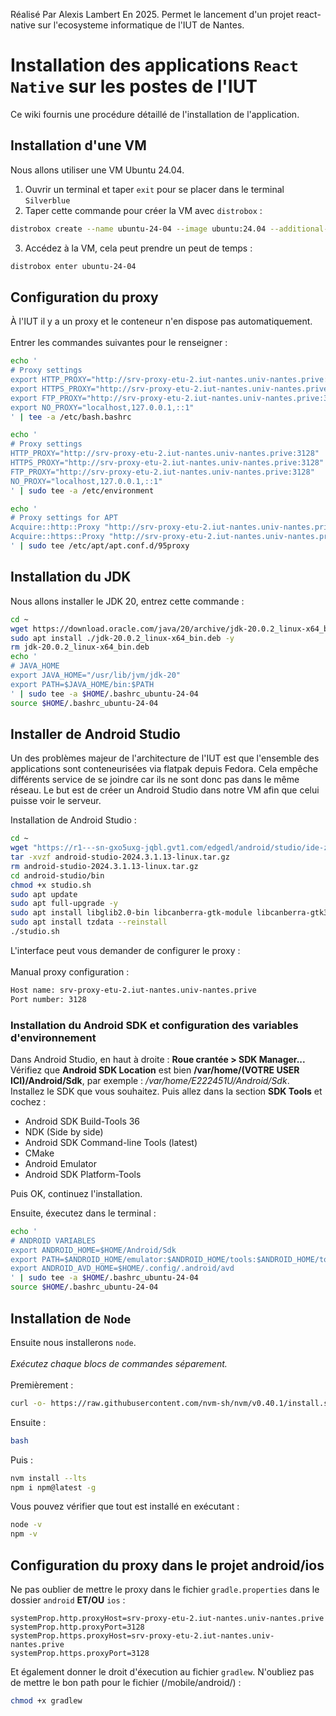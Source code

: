 Réalisé Par Alexis Lambert En 2025.
Permet le lancement d'un projet react-native sur l'ecosysteme informatique de l'IUT de Nantes.

# Installation des applications `React Native` sur les postes de l'IUT

Ce wiki fournis une procédure détaillé de l'installation de l'application.  

## Installation d'une VM
Nous allons utiliser une VM Ubuntu 24.04. 

1. Ouvrir un terminal et taper `exit` pour se placer dans le terminal `Silverblue`
2. Taper cette commande pour créer la VM avec `distrobox` :

```bash
distrobox create --name ubuntu-24-04 --image ubuntu:24.04 --additional-packages "nano git" -I -Y
```

3. Accédez à la VM, cela peut prendre un peut de temps :

```bash
distrobox enter ubuntu-24-04
```

## Configuration du proxy
À l'IUT il y a un proxy et le conteneur n'en dispose pas automatiquement.\
\
Entrer les commandes suivantes pour le renseigner :

```bash
echo '
# Proxy settings
export HTTP_PROXY="http://srv-proxy-etu-2.iut-nantes.univ-nantes.prive:3128"
export HTTPS_PROXY="http://srv-proxy-etu-2.iut-nantes.univ-nantes.prive:3128"
export FTP_PROXY="http://srv-proxy-etu-2.iut-nantes.univ-nantes.prive:3128"
export NO_PROXY="localhost,127.0.0.1,::1"
' | tee -a /etc/bash.bashrc

echo '
# Proxy settings
HTTP_PROXY="http://srv-proxy-etu-2.iut-nantes.univ-nantes.prive:3128"
HTTPS_PROXY="http://srv-proxy-etu-2.iut-nantes.univ-nantes.prive:3128"
FTP_PROXY="http://srv-proxy-etu-2.iut-nantes.univ-nantes.prive:3128"
NO_PROXY="localhost,127.0.0.1,::1"
' | sudo tee -a /etc/environment

echo '
# Proxy settings for APT
Acquire::http::Proxy "http://srv-proxy-etu-2.iut-nantes.univ-nantes.prive:3128";
Acquire::https::Proxy "http://srv-proxy-etu-2.iut-nantes.univ-nantes.prive:3128";
' | sudo tee /etc/apt/apt.conf.d/95proxy
```

## Installation du JDK
Nous allons installer le JDK 20, entrez cette commande :

```bash
cd ~
wget https://download.oracle.com/java/20/archive/jdk-20.0.2_linux-x64_bin.deb
sudo apt install ./jdk-20.0.2_linux-x64_bin.deb -y
rm jdk-20.0.2_linux-x64_bin.deb
echo '
# JAVA_HOME
export JAVA_HOME="/usr/lib/jvm/jdk-20"
export PATH=$JAVA_HOME/bin:$PATH
' | sudo tee -a $HOME/.bashrc_ubuntu-24-04
source $HOME/.bashrc_ubuntu-24-04
```

## Installer de Android Studio

Un des problèmes majeur de l'architecture de l'IUT est que l'ensemble des applications sont conteneurisées via flatpak depuis Fedora. Cela empêche différents service de se joindre car ils ne sont donc pas dans le même réseau. Le but est de créer un Android Studio dans notre VM afin que celui puisse voir le serveur.

Installation de Android Studio :

```bash
cd ~
wget "https://r1---sn-gxo5uxg-jqbl.gvt1.com/edgedl/android/studio/ide-zips/2024.3.1.13/android-studio-2024.3.1.13-linux.tar.gz"
tar -xvzf android-studio-2024.3.1.13-linux.tar.gz
rm android-studio-2024.3.1.13-linux.tar.gz
cd android-studio/bin
chmod +x studio.sh
sudo apt update
sudo apt full-upgrade -y
sudo apt install libglib2.0-bin libcanberra-gtk-module libcanberra-gtk3-module libpulse0 libnss3 libxkbfile1 libxcb-xinerama0 libxcb-cursor0 libx11-xcb1 libxcb1 qt5-qmake qtbase5-dev qtchooser qt5-qmake-bin libxcb1-dev libx11-6 libvulkan1 ninja-build -y
sudo apt install tzdata --reinstall
./studio.sh
```

L'interface peut vous demander de configurer le proxy : \
\
Manual proxy configuration :
```bash
Host name: srv-proxy-etu-2.iut-nantes.univ-nantes.prive
Port number: 3128
```
### Installation du Android SDK et configuration des variables d'environnement

Dans Android Studio, en haut à droite : **Roue crantée > SDK Manager...**
Vérifiez que **Android SDK Location** est bien **/var/home/(VOTRE USER ICI)/Android/Sdk**, par exemple :
*/var/home/E222451U/Android/Sdk*.
Installez le SDK que vous souhaitez.
Puis allez dans la section **SDK Tools** et cochez :
- Android SDK Build-Tools 36
- NDK (Side by side)
- Android SDK Command-line Tools (latest)
- CMake
- Android Emulator
- Android SDK Platform-Tools

Puis OK, continuez l'installation.

Ensuite, éxecutez dans le terminal :

```bash
echo '
# ANDROID VARIABLES
export ANDROID_HOME=$HOME/Android/Sdk
export PATH=$ANDROID_HOME/emulator:$ANDROID_HOME/tools:$ANDROID_HOME/tools/bin:$ANDROID_HOME/platform-tools:$PATH
export ANDROID_AVD_HOME=$HOME/.config/.android/avd
' | sudo tee -a $HOME/.bashrc_ubuntu-24-04
source $HOME/.bashrc_ubuntu-24-04
```

## Installation de `Node`
Ensuite nous installerons `node`.  \
\
*Exécutez chaque blocs de commandes séparement.* \
\
Premièrement :
```sh
curl -o- https://raw.githubusercontent.com/nvm-sh/nvm/v0.40.1/install.sh | bash
```

Ensuite :
```sh
bash
```

Puis :
```sh
nvm install --lts
npm i npm@latest -g
```

Vous pouvez vérifier que tout est installé en exécutant :
```sh
node -v
npm -v
```

## Configuration du proxy dans le projet android/ios
Ne pas oublier de mettre le proxy dans le fichier `gradle.properties` dans le dossier `android` **ET/OU** `ios` :

```properties
systemProp.http.proxyHost=srv-proxy-etu-2.iut-nantes.univ-nantes.prive
systemProp.http.proxyPort=3128
systemProp.https.proxyHost=srv-proxy-etu-2.iut-nantes.univ-nantes.prive
systemProp.https.proxyPort=3128
```

Et également donner le droit d'éxecution au fichier `gradlew`. N'oubliez pas de mettre le bon path pour le fichier (/mobile/android/) :
```bash
chmod +x gradlew
```